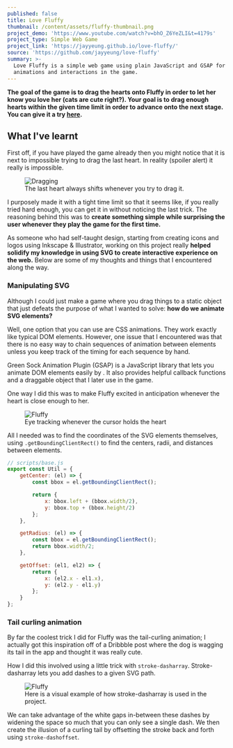 ```yaml
---
published: false
title: Love Fluffy
thumbnail: /content/assets/fluffy-thumbnail.png
project_demo: 'https://www.youtube.com/watch?v=bhO_Z6YeZLI&t=4179s'
project_type: Simple Web Game
project_link: 'https://jayyeung.github.io/love-fluffy/'
source: 'https://github.com/jayyeung/love-fluffy'
summary: >-
  Love Fluffy is a simple web game using plain JavaScript and GSAP for the
  animations and interactions in the game.
---
```

**The goal of the game is to drag the hearts onto Fluffy in order to let her know you love her (cats are cute right?). Your goal is to drag enough hearts within the given time limit in order to advance onto the next stage. You can give it a try [here](https://github.com/jayyeung/love-fluffy).**

## What I've learnt

First off, if you have played the game already then you might notice that it is next to impossible trying to drag the last heart. In reality (spoiler alert) it really is impossible. 

  <figure>
    <img src=/content/assets/fluffy-drag-trick.gif alt=Dragging Heart/>
    <figcaption>The last heart always shifts whenever you try to drag it.</figcaption>
  </figure>

I purposely made it with a tight time limit so that it seems like, if you really tried hard enough, you can get it in without noticing the last trick. The reasoning behind this was to **create something simple while surprising the user whenever they play the game for the first time.**

As someone who had self-taught design, starting from creating icons and logos using Inkscape & Illustrator, working on this project really **helped solidify my knowledge in using SVG to create interactive experience on the web.** Below are some of my thoughts and things that I encountered along the way.

### Manipulating SVG

Although I could just make a game where you drag things to a static object that just defeats the purpose of what I wanted to solve: **how do we animate SVG elements?** 

Well, one option that you can use are CSS animations. They work exactly like typical DOM elements. However, one issue that I encountered was that there is no easy way to chain sequences of animation between elements unless you keep track of the timing for each sequence by hand.

Green Sock Animation Plugin (GSAP) is a JavaScript library that lets you animate DOM elements easily by . It also provides helpful callback functions and a draggable object that I later use in the game.

One way I did this was to make Fluffy excited in anticipation whenever the heart is close enough to her. 

  <figure>
    <img src=/content/assets/fluffy-look.gif alt=Fluffy Eye Tracking/>
    <figcaption>Eye tracking whenever the cursor holds the heart</figcaption>
  </figure>

All I needed was to find the coordinates of the SVG elements themselves, using `.getBoundingClientRect()` to find the centers, radii, and distances between elements. 

```javascript
// scripts/base.js
export const Util = {
    getCenter: (el) => {
        const bbox = el.getBoundingClientRect();

        return {
            x: bbox.left + (bbox.width/2),
            y: bbox.top + (bbox.height/2)
        };
    },

    getRadius: (el) => {
        const bbox = el.getBoundingClientRect();
        return bbox.width/2;
    },

    getOffset: (el1, el2) => {
        return {
            x: (el2.x - el1.x),
            y: (el2.y - el1.y)
        };
    }
};
```



### Tail curling animation

By far the coolest trick I did for Fluffy was the tail-curling animation; I actually got this inspiration off of a Dribbble post where the dog is wagging its tail in the app and thought it was really cute.

How I did this involved using a little trick with `stroke-dasharray`. Stroke-dasharray lets you add dashes to a given SVG path.

  <figure>
    <img src=/content/assets/fluffy-tail-impl.jpg alt=Fluffy Tail Implmentation Example/>
    <figcaption>Here is a visual example of how stroke-dasharray is used in the project.</figcaption>
  </figure>

We can take advantage of the white gaps in-between these dashes by widening the space so much that you can only see a single dash. We then create the illusion of a curling tail by offsetting the stroke back and forth using `stroke-dashoffset`.
